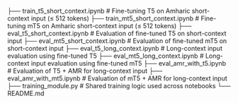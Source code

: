 ├── train_t5_short_context.ipynb         # Fine-tuning T5 on Amharic short-context input (≤ 512 tokens)
├── train_mt5_short_context.ipynb        # Fine-tuning mT5 on Amharic short-context input (≤ 512 tokens)
├── eval_t5_short_context.ipynb          # Evaluation of fine-tuned T5 on short-context input
├── eval_mt5_short_context.ipynb         # Evaluation of fine-tuned mT5 on short-context input
├── eval_t5_long_context.ipynb           # Long-context input evaluation using fine-tuned T5
├── eval_mt5_long_context.ipynb          # Long-context input evaluation using fine-tuned mT5
├── eval_amr_with_t5.ipynb               # Evaluation of T5 + AMR for long-context input
├── eval_amr_with_mt5.ipynb              # Evaluation of mT5 + AMR for long-context input
├── training_module.py                   # Shared training logic used across notebooks
└── README.md
